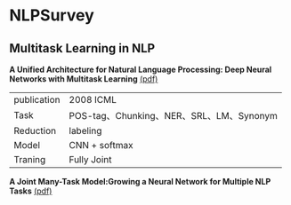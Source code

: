 # NLPSurvey
## Multitask Learning in NLP

**A Unified Architecture for Natural Language Processing: Deep Neural Networks with Multitask Learning** [(pdf)](https://ronan.collobert.com/pub/matos/2008_nlp_icml.pdf)

|||
|--|--|
|publication|2008 ICML|
|Task|POS-tag、Chunking、NER、SRL、LM、Synonym|
|Reduction|labeling|
|Model|CNN + softmax|
|Traning|Fully Joint| 
 
 
**A Joint Many-Task Model:Growing a Neural Network for Multiple NLP Tasks** [(pdf)](https://arxiv.org/pdf/1611.01587.pdf)
